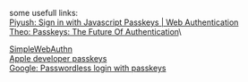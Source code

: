some usefull links:\
[Piyush: Sign in with Javascript Passkeys | Web Authentication](https://youtu.be/O3j73J_LKE0?si=gIItiP0sBPjUYNQh)\
[Theo: Passkeys: The Future Of Authentication](https://youtu.be/pK3AtW7Ov90?si=jj6sHEC5Q91OlKP-)\

[SimpleWebAuthn](https://simplewebauthn.dev/docs/packages/server#2-verify-authentication-response)\
[Apple developer passkeys](https://developer.apple.com/passkeys/)\
[Google: Passwordless login with passkeys](https://developers.google.com/identity/passkeys/)

